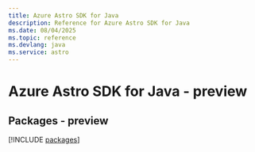 ```yaml
---
title: Azure Astro SDK for Java
description: Reference for Azure Astro SDK for Java
ms.date: 08/04/2025
ms.topic: reference
ms.devlang: java
ms.service: astro
---
```

# Azure Astro SDK for Java - preview
## Packages - preview
[!INCLUDE [packages](astro-index.md)]